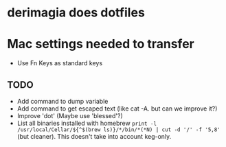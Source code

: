 # derimagia does dotfiles

# Mac settings needed to transfer
* Use Fn Keys as standard keys

## TODO

* Add command to dump variable
* Add command to get escaped text (like cat -A. but can we improve it?)
* Improve 'dot' (Maybe use 'blessed'?)
* List all binaries installed with homebrew `print -l /usr/local/Cellar/${^$(brew ls)}/*/bin/*(*N) | cut -d '/' -f '5,8'` (but cleaner). This doesn't take into account keg-only.
